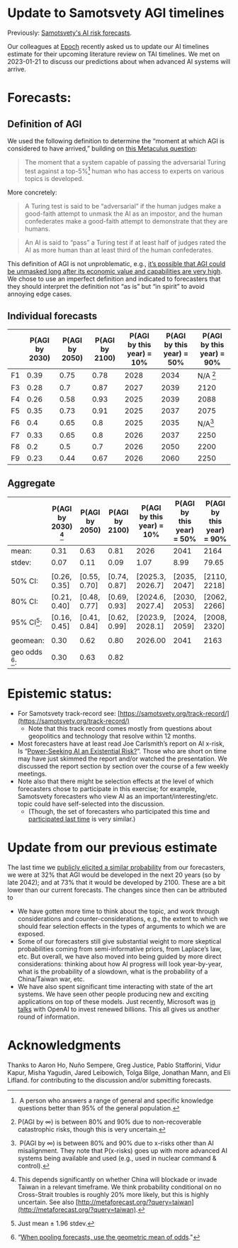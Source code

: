 Update to Samotsvety AGI timelines
==============

Previously: [Samotsvety's AI risk forecasts](https://samotsvety.org/blog/2022/09/09/samotsvety-s-ai-risk-forecasts/).

Our colleagues at [Epoch](https://epochai.org/) recently asked us to update our AI timelines estimate for their upcoming literature review on TAI timelines. We met on 2023-01-21 to discuss our predictions about when advanced AI systems will arrive.

# Forecasts:

## Definition of AGI

We used the following definition to determine the “moment at which AGI is considered to have arrived,” building on [this Metaculus question](https://www.metaculus.com/questions/11861/when-will-ai-pass-a-difficult-turing-test/):

> The moment that a system capable of passing the adversarial Turing test against a top-5%[^1] human who has access to experts on various topics is developed.

More concretely:

> A Turing test is said to be “adversarial” if the human judges make a good-faith attempt to unmask the AI as an impostor, and the human confederates make a good-faith attempt to demonstrate that they are humans.

> An AI is said to “pass” a Turing test if at least half of judges rated the AI as more human than at least third of the human confederates.

This definition of AGI is not unproblematic, e.g., [it’s possible that AGI could be unmasked long after its economic value and capabilities are very high](https://nunosempere.com/blog/2023/01/21/there-will-always-be-a-voigt-kampff-test/). We chose to use an imperfect definition and indicated to forecasters that they should interpret the definition not “as is” but “in spirit” to avoid annoying edge cases.

## Individual forecasts
|    | P(AGI by 2030) | P(AGI by 2050) | P(AGI by 2100) | P(AGI by this year) = 10% | P(AGI by this year) = 50% | P(AGI by this year) = 90% |
|----|----------------|----------------|----------------|---------------------------|---------------------------|---------------------------|
| F1 | 0.39           | 0.75           | 0.78           | 2028                      | 2034                      | N/A [^2] |
| F3 | 0.28           | 0.7            | 0.87           | 2027                      | 2039                      | 2120                      |
| F4 | 0.26           | 0.58           | 0.93           | 2025                      | 2039                      | 2088                      |
| F5 | 0.35           | 0.73           | 0.91           | 2025                      | 2037                      | 2075                      |
| F6 | 0.4            | 0.65           | 0.8            | 2025                      | 2035                      | N/A[^3] |
| F7 | 0.33           | 0.65           | 0.8            | 2026                      | 2037                      | 2250                      |
| F8 | 0.2            | 0.5            | 0.7            | 2026                      | 2050                      | 2200                      |
| F9 | 0.23           | 0.44           | 0.67           | 2026                      | 2060                      | 2250                      |
## Aggregate

|              | P(AGI by 2030) [^4] | P(AGI by 2050) | P(AGI by 2100) | P(AGI by this year) = 10% | P(AGI by this year) = 50% | P(AGI by this year) = 90% |
|--------------|-------------------|----------------|----------------|---------------------------|---------------------------|---------------------------|
| mean:        | 0.31              | 0.63           | 0.81           | 2026                      | 2041                      | 2164                      |
| stdev:       | 0.07              | 0.11           | 0.09           | 1.07                      | 8.99                      | 79.65                     |
|              |                   |                |                |                           |                           |                           |
| 50% CI:      | [0.26, 0.35]      | [0.55, 0.70]   | [0.74, 0.87]   | [2025.3, 2026.7]          | [2035, 2047]              | [2110, 2218]              |
| 80% CI:      | [0.21, 0.40]      | [0.48, 0.77]   | [0.69, 0.93]   | [2024.6, 2027.4]          | [2030, 2053]              | [2062, 2266]              |
| 95% CI[^5]:   | [0.16, 0.45]      | [0.41, 0.84]   | [0.62, 0.99]   | [2023.9, 2028.1]          | [2024, 2059]              | [2008, 2320]              |
|              |                   |                |                |                           |                           |                           |
| geomean:     | 0.30              | 0.62           | 0.80           | 2026.00                   | 2041                      | 2163                      |
| geo odds [^6]: | 0.30              | 0.63           | 0.82           |                           |                           |                           |

# Epistemic status:

*   For Samotsvety track-record see: [https://samotsvety.org/track-record/](https://samotsvety.org/track-record/)
    *   Note that this track record comes mostly from questions about geopolitics and technology that resolve within 12 months.
*   Most forecasters have at least read Joe Carlsmith’s report on AI x-risk, Is “[Power-Seeking AI an Existential Risk?](https://arxiv.org/abs/2206.13353)”. Those who are short on time may have just skimmed the report and/or watched the presentation. We discussed the report section by section over the course of a few weekly meetings.
*   Note also that there might be selection effects at the level of which forecasters chose to participate in this exercise; for example, Samotsvety forecasters who view AI as an important/interesting/etc. topic could have self-selected into the discussion.
    *   (Though, the set of forecasters who participated this time and [participated last time](https://forum.effectivealtruism.org/posts/EG9xDM8YRz4JN4wMN/samotsvety-s-ai-risk-forecasts) is very similar.)

# Update from our previous estimate

The last time we [publicly elicited a similar probability](https://forum.effectivealtruism.org/posts/EG9xDM8YRz4JN4wMN/samotsvety-s-ai-risk-forecasts#FTX_Foundation_questions) from our forecasters, we were at 32% that AGI would be developed in the next 20 years (so by late 2042); and at 73% that it would be developed by 2100. These are a bit lower than our current forecasts. The changes since then can be attributed to

*   We have gotten more time to think about the topic, and work through considerations and counter-considerations, e.g., the extent to which we should fear selection effects in the types of arguments to which we are exposed.
*   Some of our forecasters still give substantial weight to more skeptical probabilities coming from semi-informative priors, from Laplace’s law, etc. But overall, we have also moved into being guided by more direct considerations: thinking about how AI progress will look year-by-year, what is the probability of a slowdown, what is the probability of a China/Taiwan war, etc.
*   We have also spent significant time interacting with state of the art systems. We have seen other people producing new and exciting applications on top of these models. Just recently, Microsoft was [in talks](https://www.reuters.com/article/microsoft-openai-funding-idTRNIKBN2TP05G) with OpenAI to invest renewed billions. This all gives us another round of information.

# Acknowledgments

Thanks to Aaron Ho, Nuño Sempere, Greg Justice, Pablo Stafforini, Vidur Kapur, Misha Yagudin, Jared Leibowich, Tolga Bilge, Jonathan Mann, and Eli Lifland. for contributing to the discussion and/or submitting forecasts.

[^1]: A person who answers a range of general and specific knowledge questions better than 95% of the general population.
    
[^2]: P(AGI by ∞) is between 80% and 90% due to non-recoverable catastrophic risks, though this is very uncertain.
    
[^3]: P(AGI by ∞) is between 80% and 90% due to x-risks other than AI misalignment. They note that P(x-risks) goes up with more advanced AI systems being available and used (e.g., used in nuclear command & control).
    
[^4]: This depends significantly on whether China will blockade or invade Taiwan in a relevant timeframe. We think probability conditional on no Cross-Strait troubles is roughly 20% more likely, but this is highly uncertain. See also [http://metaforecast.org/?query=taiwan](http://metaforecast.org/?query=taiwan).
    
[^5]: Just mean ± 1.96 stdev.
    
[^6]: “[When pooling forecasts, use the geometric mean of odds](https://forum.effectivealtruism.org/posts/sMjcjnnpoAQCcedL2/when-pooling-forecasts-use-the-geometric-mean-of-odds)."
